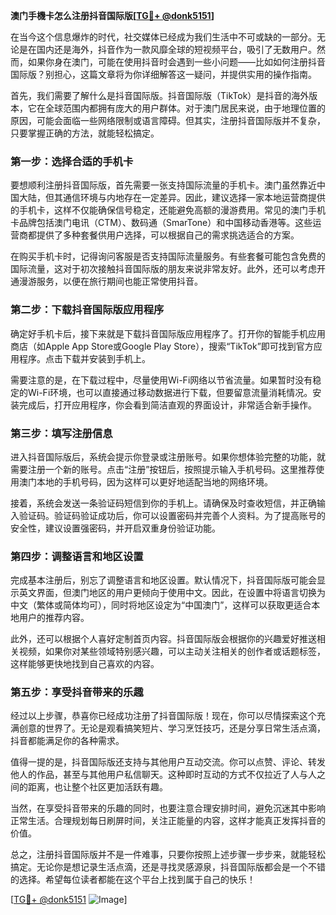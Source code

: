 **澳门手機卡怎么注册抖音国际版[[TG💪+ @donk5151](https://t.me/s/donk5151)]**

在当今这个信息爆炸的时代，社交媒体已经成为我们生活中不可或缺的一部分。无论是在国内还是海外，抖音作为一款风靡全球的短视频平台，吸引了无数用户。然而，如果你身在澳门，可能在使用抖音时会遇到一些小问题——比如如何注册抖音国际版？别担心，这篇文章将为你详细解答这一疑问，并提供实用的操作指南。

首先，我们需要了解什么是抖音国际版。抖音国际版（TikTok）是抖音的海外版本，它在全球范围内都拥有庞大的用户群体。对于澳门居民来说，由于地理位置的原因，可能会面临一些网络限制或语言障碍。但其实，注册抖音国际版并不复杂，只要掌握正确的方法，就能轻松搞定。

### 第一步：选择合适的手机卡

要想顺利注册抖音国际版，首先需要一张支持国际流量的手机卡。澳门虽然靠近中国大陆，但其通信环境与内地存在一定差异。因此，建议选择一家本地运营商提供的手机卡，这样不仅能确保信号稳定，还能避免高额的漫游费用。常见的澳门手机卡品牌包括澳门电讯（CTM）、数码通（SmarTone）和中国移动香港等。这些运营商都提供了多种套餐供用户选择，可以根据自己的需求挑选适合的方案。

在购买手机卡时，记得询问客服是否支持国际流量服务。有些套餐可能包含免费的国际流量，这对于初次接触抖音国际版的朋友来说非常友好。此外，还可以考虑开通漫游服务，以便在旅行期间也能正常使用抖音。

### 第二步：下载抖音国际版应用程序

确定好手机卡后，接下来就是下载抖音国际版应用程序了。打开你的智能手机应用商店（如Apple App Store或Google Play Store），搜索“TikTok”即可找到官方应用程序。点击下载并安装到手机上。

需要注意的是，在下载过程中，尽量使用Wi-Fi网络以节省流量。如果暂时没有稳定的Wi-Fi环境，也可以直接通过移动数据进行下载，但要留意流量消耗情况。安装完成后，打开应用程序，你会看到简洁直观的界面设计，非常适合新手操作。

### 第三步：填写注册信息

进入抖音国际版后，系统会提示你登录或注册账号。如果你想体验完整的功能，就需要注册一个新的账号。点击“注册”按钮后，按照提示输入手机号码。这里推荐使用澳门本地的手机号码，因为这样可以更好地适配当地的网络环境。

接着，系统会发送一条验证码短信到你的手机上。请确保及时查收短信，并正确输入验证码。验证码验证成功后，你可以设置密码并完善个人资料。为了提高账号的安全性，建议设置强密码，并开启双重身份验证功能。

### 第四步：调整语言和地区设置

完成基本注册后，别忘了调整语言和地区设置。默认情况下，抖音国际版可能会显示英文界面，但澳门地区的用户更倾向于使用中文。因此，在设置中将语言切换为中文（繁体或简体均可），同时将地区设定为“中国澳门”，这样可以获取更适合本地用户的推荐内容。

此外，还可以根据个人喜好定制首页内容。抖音国际版会根据你的兴趣爱好推送相关视频，如果你对某些领域特别感兴趣，可以主动关注相关的创作者或话题标签，这样能够更快地找到自己喜欢的内容。

### 第五步：享受抖音带来的乐趣

经过以上步骤，恭喜你已经成功注册了抖音国际版！现在，你可以尽情探索这个充满创意的世界了。无论是观看搞笑短片、学习烹饪技巧，还是分享日常生活点滴，抖音都能满足你的各种需求。

值得一提的是，抖音国际版还支持与其他用户互动交流。你可以点赞、评论、转发他人的作品，甚至与其他用户私信聊天。这种即时互动的方式不仅拉近了人与人之间的距离，也让整个社区更加活跃有趣。

当然，在享受抖音带来的乐趣的同时，也要注意合理安排时间，避免沉迷其中影响正常生活。合理规划每日刷屏时间，关注正能量的内容，这样才能真正发挥抖音的价值。

总之，注册抖音国际版并不是一件难事，只要你按照上述步骤一步步来，就能轻松搞定。无论你是想记录生活点滴，还是寻找灵感源泉，抖音国际版都会是一个不错的选择。希望每位读者都能在这个平台上找到属于自己的快乐！

[[TG💪+ @donk5151](https://t.me/s/donk5151) ![Image](https://i.postimg.cc/rwNCRYN7/Snipaste-2025-04-30-17-27-05.png)]